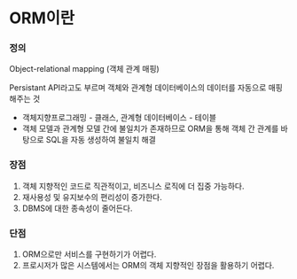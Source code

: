 # ORM이란

### 정의

Object-relational mapping (객체 관계 매핑)

Persistant API라고도 부르며 객체와 관계형 데이터베이스의 데이터를 자동으로 매핑해주는 것

- 객체지향프로그래밍 - 클래스, 관계형 데이터베이스 - 테이블
- 객체 모델과 관계형 모델 간에 불일치가 존재하므로 ORM을 통해 객체 간 관계를 바탕으로 SQL을 자동 생성하여 불일치 해결

### 장점

1. 객체 지향적인 코드로 직관적이고, 비즈니스 로직에 더 집중 가능하다.
2. 재사용성 및 유지보수의 편리성이 증가한다.
3. DBMS에 대한 종속성이 줄어든다.

### 단점

1. ORM으로만 서비스를 구현하기가 어렵다.
2. 프로시저가 많은 시스템에서는 ORM의 객체 지향적인 장점을 활용하기 어렵다.